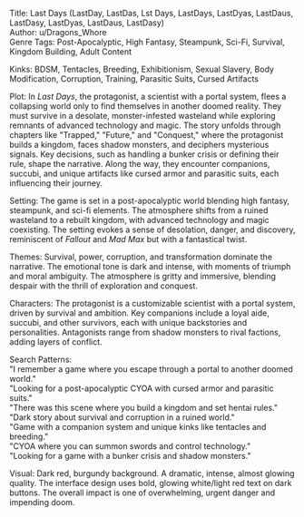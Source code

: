 Title: Last Days (LastDay, LastDas, Lst Days, LastDays, LastDyas, LastDaus, LastDasy, LastDyas, LastDaus, LastDasy)  
Author: u/Dragons_Whore  
Genre Tags: Post-Apocalyptic, High Fantasy, Steampunk, Sci-Fi, Survival, Kingdom Building, Adult Content  

Kinks: BDSM, Tentacles, Breeding, Exhibitionism, Sexual Slavery, Body Modification, Corruption, Training, Parasitic Suits, Cursed Artifacts  

Plot: In *Last Days*, the protagonist, a scientist with a portal system, flees a collapsing world only to find themselves in another doomed reality. They must survive in a desolate, monster-infested wasteland while exploring remnants of advanced technology and magic. The story unfolds through chapters like "Trapped," "Future," and "Conquest," where the protagonist builds a kingdom, faces shadow monsters, and deciphers mysterious signals. Key decisions, such as handling a bunker crisis or defining their rule, shape the narrative. Along the way, they encounter companions, succubi, and unique artifacts like cursed armor and parasitic suits, each influencing their journey.  

Setting: The game is set in a post-apocalyptic world blending high fantasy, steampunk, and sci-fi elements. The atmosphere shifts from a ruined wasteland to a rebuilt kingdom, with advanced technology and magic coexisting. The setting evokes a sense of desolation, danger, and discovery, reminiscent of *Fallout* and *Mad Max* but with a fantastical twist.  

Themes: Survival, power, corruption, and transformation dominate the narrative. The emotional tone is dark and intense, with moments of triumph and moral ambiguity. The atmosphere is gritty and immersive, blending despair with the thrill of exploration and conquest.  

Characters: The protagonist is a customizable scientist with a portal system, driven by survival and ambition. Key companions include a loyal aide, succubi, and other survivors, each with unique backstories and personalities. Antagonists range from shadow monsters to rival factions, adding layers of conflict.  

Search Patterns:  
"I remember a game where you escape through a portal to another doomed world."  
"Looking for a post-apocalyptic CYOA with cursed armor and parasitic suits."  
"There was this scene where you build a kingdom and set hentai rules."  
"Dark story about survival and corruption in a ruined world."  
"Game with a companion system and unique kinks like tentacles and breeding."  
"CYOA where you can summon swords and control technology."  
"Looking for a game with a bunker crisis and shadow monsters."

Visual: Dark red, burgundy background.  A dramatic, intense, almost glowing quality.  The interface design uses bold, glowing white/light red text on dark buttons.  The overall impact is one of overwhelming, urgent danger and impending doom.